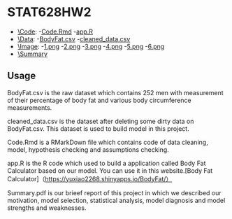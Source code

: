 # STAT628HW2

- [\Code](https://github.com/li2268/STAT628HW2/tree/main/Code):
  -[Code.Rmd](https://github.com/li2268/STAT628HW2/blob/main/Code/Code.Rmd)
  -[app.R](https://github.com/li2268/STAT628HW2/blob/main/Code/app.R)
- [\Data](https://github.com/li2268/STAT628HW2/tree/main/Data):
  -[BodyFat.csv](https://github.com/li2268/STAT628HW2/blob/main/Data/BodyFat.csv)
  -[cleaned_data.csv](https://github.com/li2268/STAT628HW2/blob/main/Data/cleaned_data.csv)
- [\Image](https://github.com/li2268/STAT628HW2/tree/main/Image):
  -[1.png](https://github.com/li2268/STAT628HW2/blob/main/Image/1.png)
  -[2.png](https://github.com/li2268/STAT628HW2/blob/main/Image/2.png)
  -[3.png](https://github.com/li2268/STAT628HW2/blob/main/Image/3.png)
  -[4.png](https://github.com/li2268/STAT628HW2/blob/main/Image/4.png)
  -[5.png](https://github.com/li2268/STAT628HW2/blob/main/Image/5.png)
  -[6.png](https://github.com/li2268/STAT628HW2/blob/main/Image/6.png)
- [\Summary](https://github.com/li2268/STAT628HW2/blob/main/Summary.pdf)

## Usage
BodyFat.csv is the raw dataset which contains 252 men with measurement of their percentage of body fat and various body circumference measurements.

cleaned_data.csv is the dataset after deleting some dirty data on BodyFat.csv. This dataset is used to build model in this project.

Code.Rmd is a RMarkDown file which contains code of data cleaning, model, hypothesis checking and assumptions checking.

app.R is the R code which used to build a application called Body Fat Calculator based on our model. You can use it in this website.[Body Fat Calculator]（https://yuxiao2268.shinyapps.io/BodyFat/）

Summary.pdf is our brieef report of this project in which we described our motivation, model selection, statistical analysis, model diagnosis and model strengths and weaknesses.
